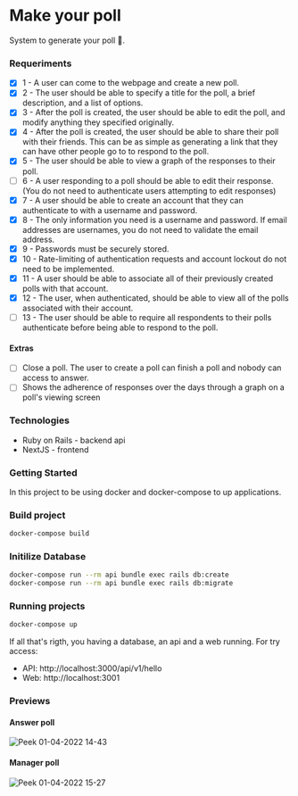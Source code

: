 # Make your poll

System to generate your poll 🚀.

### Requeriments

- [x] 1 - A user can come to the webpage and create a new poll.
- [x] 2 - The user should be able to specify a title for the poll, a brief description, and a list of options.
- [x] 3 - After the poll is created, the user should be able to edit the poll, and modify anything they specified originally.
- [x] 4 - After the poll is created, the user should be able to share their poll with their friends. This can be as simple as generating a link that they can have other people go to to respond to the poll.
- [x] 5 - The user should be able to view a graph of the responses to their poll.
- [ ] 6 - A user responding to a poll should be able to edit their response. (You do not need to authenticate users attempting to edit responses)
- [x] 7 - A user should be able to create an account that they can authenticate to with a username and password.
- [x] 8 - The only information you need is a username and password. If email addresses are usernames, you do not need to validate the email address.
- [x] 9 - Passwords must be securely stored.
- [x] 10 - Rate-limiting of authentication requests and account lockout do not need to be implemented.
- [x] 11 - A user should be able to associate all of their previously created polls with that account.
- [x] 12 - The user, when authenticated, should be able to view all of the polls associated with their account.
- [ ] 13 - The user should be able to require all respondents to their polls authenticate before being able to respond to the poll.

#### Extras

- [ ] Close a poll. The user to create a poll can finish a poll and nobody can access to answer.
- [ ] Shows the adherence of responses over the days through a graph on a poll's viewing screen

### Technologies

- Ruby on Rails - backend api
- NextJS - frontend

### Getting Started

In this project to be using docker and docker-compose to up applications.

### Build project

```bash
docker-compose build
```

### Initilize Database

```bash
docker-compose run --rm api bundle exec rails db:create
docker-compose run --rm api bundle exec rails db:migrate
```

### Running projects

```bash
docker-compose up
```

If all that's rigth, you having a database, an api and a web running. For try access:

- API: http://localhost:3000/api/v1/hello
- Web: http://localhost:3001

### Previews

#### Answer poll

![Peek 01-04-2022 14-43](https://user-images.githubusercontent.com/15862643/161315135-35b15507-b2b6-4d55-bd62-6186314acaf1.gif)

#### Manager poll

![Peek 01-04-2022 15-27](https://user-images.githubusercontent.com/15862643/161321394-335c72ff-53a3-4c1f-8bde-95bf0098d88c.gif)

